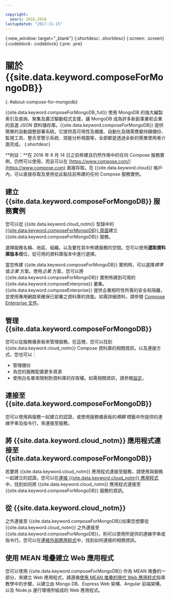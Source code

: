 ```yaml
---

copyright:
  years: 2016,2018
lastupdated: "2017-11-15"
---
```


{:new_window: target="_blank"}
{:shortdesc: .shortdesc}
{:screen: .screen}
{:codeblock: .codeblock}
{:pre: .pre}

# 關於 {{site.data.keyword.composeForMongoDB}}
{: #about-compose-for-mongodb}

{{site.data.keyword.composeForMongoDB_full}} 使用 MongoDB 的強大編製索引及查詢、聚集及廣泛驅動程式支援，讓 MongoDB 成為許多新創事業和企業的首選 JSON 資料儲存庫。{{site.data.keyword.composeForMongoDB}} 提供簡單的自動調整部署系統。它提供高可用性及備援、自動化及隨需應變持續備份、監視工具、整合至警示系統、效能分析視圖等，全部都是透過全新的簡單使用者介面完成。
{:shortdesc}

**附註：**在 2016 年 9 月 14 日之前佈建且仍然作用中的任何 Compose 服務實例，仍然可以使用，而且可以在 [https://www.compose.com/](https://www.compose.com) 直接存取。在 {{site.data.keyword.cloud}} 帳戶內，可以直接存取及使用從此點往前佈建的任何 Compose 服務實例。

## 建立 {{site.data.keyword.composeForMongoDB}} 服務實例

您可以從 {{site.data.keyword.cloud_notm}} 型錄中的 [{{site.data.keyword.composeForMongoDB}} 頁面](https://console.{DomainName}/catalog/services/compose-for-mongodb/)建立 {{site.data.keyword.composeForMongoDB}} 服務。

選擇服務名稱、地區、組織，以及要在其中佈建服務的空間。您可以使用**選取資料庫版本**欄位，從可用的資料庫版本中進行選擇。

當您佈建 {{site.data.keyword.composeForMongoDB}} 實例時，可以選擇*標準* 或*企業* 方案。使用*企業* 方案，您可以將 {{site.data.keyword.composeForMongoDB}} 實例佈建到可用的 {{site.data.keyword.composeEnterprise}} 叢集。{{site.data.keyword.composeEnterprise}} 提供企業相符性所需的安全和隔離，並使用專用網路來確保已部署之資料庫的效能。如需詳細資料，請參閱 [Compose Enterprise 文件](../ComposeEnterprise/index.html)。

## 管理 {{site.data.keyword.composeForMongoDB}}

您可以從服務儀表板來管理服務。在這裡，您可以找到 {{site.data.keyword.cloud_notm}} Compose 資料庫的相關資訊，以及連接方式。您也可以：
- 管理備份
- 為您的服務配置更多資源
- 使用白名單來限制對資料庫的存取權。如需相關資訊，請參閱[設定](./dashboard-settings.html)。

## 連接至 {{site.data.keyword.composeForMongoDB}}

您可以使用與服務一起建立的認證，或使用服務儀表板的*概觀* 標籤中所提供的連線字串及指令行，來連接至服務。

## 將 {{site.data.keyword.cloud_notm}} 應用程式連接至 {{site.data.keyword.composeForMongoDB}}

若要將 {{site.data.keyword.cloud_notm}} 應用程式連接至服務，請使用與服務一起建立的認證。您可以在[連接 {{site.data.keyword.cloud_notm}} 應用程式](./connecting-bluemix-app.html)中，找到如何將 {{site.data.keyword.cloud_notm}} 應用程式連接至 {{site.data.keyword.composeForMongoDB}} 服務的資訊。

## 從 {{site.data.keyword.cloud_notm}}

 之外連接至 {{site.data.keyword.composeForMongoDB}}如果您想要從 {{site.data.keyword.cloud_notm}} 之外連接至 {{site.data.keyword.composeForMongoDB}}，則可以使用所提供的連線字串或指令行。您可以在[連接外部應用程式](./connecting-external.html)中，找到如何連接的相關資訊。

## 使用 MEAN 堆疊建立 Web 應用程式

您可以使用 {{site.data.keyword.composeForMongoDB}} 作為 MEAN 堆疊的一部分，來建立 Web 應用程式。請遵循[使用 MEAN 堆疊的現代 Web 應用程式](../../tutorials/mean-stack.html)指導教學中的步驟，以建立由 Mongo DB、Express Web 架構、Angular 前端架構，以及 Node.js 運行環境所組成的 Web 應用程式。
